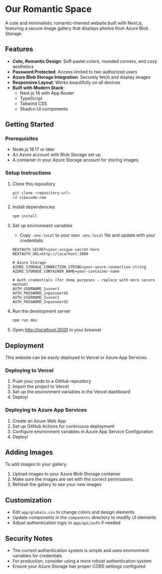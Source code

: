 # Our Romantic Space

A cute and minimalistic romantic-themed website built with Next.js, featuring a secure image gallery that displays photos from Azure Blob Storage.

## Features

- **Cute, Romantic Design**: Soft pastel colors, rounded corners, and cozy aesthetics
- **Password Protected**: Access limited to two authorized users
- **Azure Blob Storage Integration**: Securely fetch and display images
- **Responsive Layout**: Works beautifully on all devices
- **Built with Modern Stack**:
  - Next.js 14 with App Router
  - TypeScript
  - Tailwind CSS
  - Shadcn UI components

## Getting Started

### Prerequisites

- Node.js 18.17 or later
- An Azure account with Blob Storage set up
- A container in your Azure Storage account for storing images

### Setup Instructions

1. Clone this repository
   ```bash
   git clone <repository-url>
   cd vibecode-rom
   ```

2. Install dependencies
   ```bash
   npm install
   ```

3. Set up environment variables
   - Copy `.env.local` to your own `.env.local` file and update with your credentials:
   ```
   NEXTAUTH_SECRET=your-unique-secret-here
   NEXTAUTH_URL=http://localhost:3000
   
   # Azure Storage
   AZURE_STORAGE_CONNECTION_STRING=your-azure-connection-string
   AZURE_STORAGE_CONTAINER_NAME=your-container-name
   
   # Auth credentials (for demo purposes - replace with more secure method)
   AUTH_USERNAME_1=user1
   AUTH_PASSWORD_1=password1
   AUTH_USERNAME_2=user2
   AUTH_PASSWORD_2=password2
   ```

4. Run the development server
   ```bash
   npm run dev
   ```

5. Open [http://localhost:3000](http://localhost:3000) in your browser

## Deployment

This website can be easily deployed to Vercel or Azure App Services.

### Deploying to Vercel

1. Push your code to a GitHub repository
2. Import the project to Vercel
3. Set up the environment variables in the Vercel dashboard
4. Deploy!

### Deploying to Azure App Services

1. Create an Azure Web App
2. Set up GitHub Actions for continuous deployment
3. Configure environment variables in Azure App Service Configuration
4. Deploy!

## Adding Images

To add images to your gallery:

1. Upload images to your Azure Blob Storage container
2. Make sure the images are set with the correct permissions
3. Refresh the gallery to see your new images

## Customization

- Edit `app/globals.css` to change colors and design elements
- Update components in the `components` directory to modify UI elements
- Adjust authentication logic in `app/api/auth` if needed

## Security Notes

- The current authentication system is simple and uses environment variables for credentials
- For production, consider using a more robust authentication system
- Ensure your Azure Storage has proper CORS settings configured
